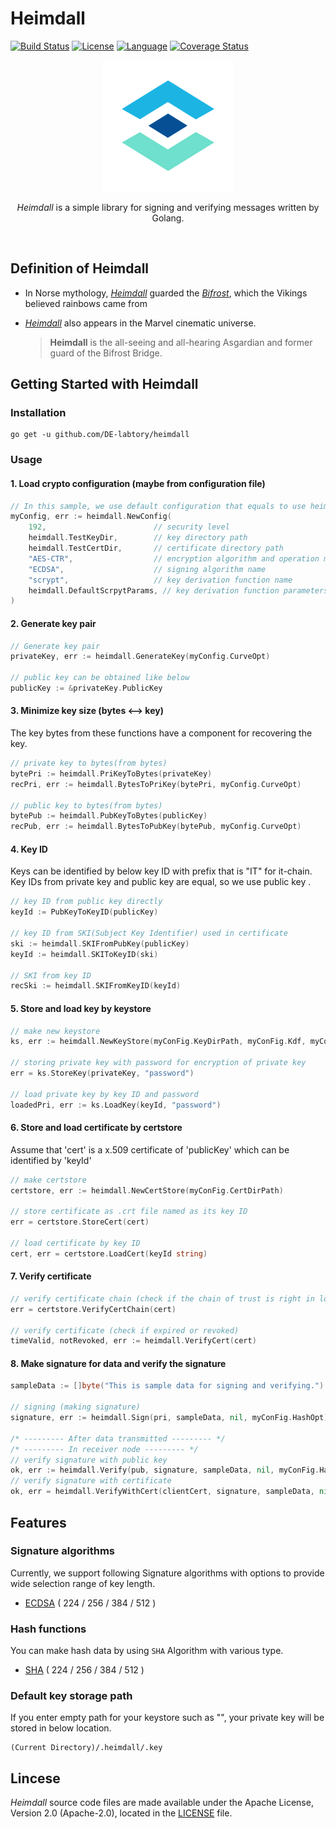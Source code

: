 # Heimdall
[![Build Status](https://travis-ci.org/DE-labtory/heimdall.svg?branch=master)](https://travis-ci.org/DE-labtory/heimdall)
[![License](https://img.shields.io/badge/License-Apache%202.0-blue.svg)](https://opensource.org/licenses/Apache-2.0)
[![Language](https://img.shields.io/badge/language-go-orange.svg)](https://golang.org)
[![Coverage Status](https://coveralls.io/repos/github/DE-labtory/heimdall/badge.svg?branch=master)](https://coveralls.io/github/DE-labtory/heimdall?branch=master)
<p align="center">
<img src="./logo.png" width="210" height="210" />
</p>

<p align="center"><i>Heimdall</i> is a simple library for signing and verifying messages written by Golang.</p><br>

## Definition of Heimdall

- In Norse mythology, *[Heimdall](https://en.wikipedia.org/wiki/Heimdallr)* guarded the [*Bifrost*](https://en.wikipedia.org/wiki/Bifröst), which the Vikings believed rainbows came from

- *[Heimdall](http://marvelcinematicuniverse.wikia.com/wiki/Heimdall)* also appears in the Marvel cinematic universe.

  > **Heimdall** is the all-seeing and all-hearing Asgardian and former guard of the Bifrost Bridge.



## Getting Started with Heimdall

### Installation

```
go get -u github.com/DE-labtory/heimdall
```

### Usage

#### 1. Load crypto configuration (maybe from configuration file)

```Go
// In this sample, we use default configuration that equals to use heimdall.NewDefaultConfig()
myConfig, err := heimdall.NewConfig(
    192,                        // security level
    heimdall.TestKeyDir,        // key directory path
    heimdall.TestCertDir,       // certificate directory path
    "AES-CTR",                  // encryption algorithm and operation mode name
    "ECDSA",                    // signing algorithm name
    "scrypt",                   // key derivation function name
    heimdall.DefaultScrpytParams, // key derivation function parameters
)
```

#### 2. Generate key pair

```Go
// Generate key pair
privateKey, err := heimdall.GenerateKey(myConfig.CurveOpt)

// public key can be obtained like below
publicKey := &privateKey.PublicKey
```

#### 3. Minimize key size (bytes <--> key)
The key bytes from these functions have a component for recovering the key.

```Go
// private key to bytes(from bytes)
bytePri := heimdall.PriKeyToBytes(privateKey)
recPri, err := heimdall.BytesToPriKey(bytePri, myConfig.CurveOpt)

// public key to bytes(from bytes)
bytePub := heimdall.PubKeyToBytes(publicKey)
recPub, err := heimdall.BytesToPubKey(bytePub, myConfig.CurveOpt)
```

#### 4. Key ID
Keys can be identified by below key ID with prefix that is "IT" for it-chain. <br>
Key IDs from private key and public key are equal, so we use public key .

```Go
// key ID from public key directly
keyId := PubKeyToKeyID(publicKey)

// key ID from SKI(Subject Key Identifier) used in certificate
ski := heimdall.SKIFromPubKey(publicKey)
keyId := heimdall.SKIToKeyID(ski)

// SKI from key ID
recSki := heimdall.SKIFromKeyID(keyId)
```

#### 5. Store and load key by keystore

```Go
// make new keystore
ks, err := heimdall.NewKeyStore(myConFig.KeyDirPath, myConFig.Kdf, myConFig.KdfParams, myConFig.EncAlgo, myConFig.EncKeyLength)

// storing private key with password for encryption of private key
err = ks.StoreKey(privateKey, "password")

// load private key by key ID and password
loadedPri, err := ks.LoadKey(keyId, "password")
```

#### 6. Store and load certificate by certstore
Assume that 'cert' is a x.509 certificate of 'publicKey' which can be identified by 'keyId'

```Go
// make certstore
certstore, err := heimdall.NewCertStore(myConFig.CertDirPath)

// store certificate as .crt file named as its key ID
err = certstore.StoreCert(cert)

// load certificate by key ID
cert, err = certstore.LoadCert(keyId string)
```

#### 7. Verify certificate

```Go
// verify certificate chain (check if the chain of trust is right in local)
err = certstore.VerifyCertChain(cert)

// verify certificate (check if expired or revoked)
timeValid, notRevoked, err := heimdall.VerifyCert(cert)
```

#### 8. Make signature for data and verify the signature

```Go
sampleData := []byte("This is sample data for signing and verifying.")

// signing (making signature)
signature, err := heimdall.Sign(pri, sampleData, nil, myConFig.HashOpt)

/* --------- After data transmitted --------- */
/* --------- In receiver node --------- */
// verify signature with public key
ok, err := heimdall.Verify(pub, signature, sampleData, nil, myConFig.HashOpt)
// verify signature with certificate
ok, err = heimdall.VerifyWithCert(clientCert, signature, sampleData, nil, myConFig.HashOpt)

```

## Features 

### Signature algorithms

Currently, we support following Signature algorithms with options to provide wide selection range of key length.
- [ECDSA](https://en.wikipedia.org/wiki/ECDSA) ( 224 / 256 / 384 / 512 )

### Hash functions

You can make hash data by using `SHA` Algorithm with various type.
- [SHA](https://en.wikipedia.org/wiki/Secure_Hash_Algorithms) ( 224 / 256 / 384 / 512 )

### Default key storage path
If you enter empty path for your keystore such as "", your private key will be stored in below location.

```
(Current Directory)/.heimdall/.key
```

## Lincese

*Heimdall* source code files are made available under the Apache License, Version 2.0 (Apache-2.0), located in the [LICENSE](LICENSE) file.

